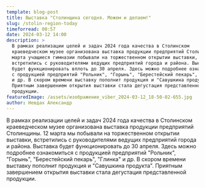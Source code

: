 ```yaml
---
template: blog-post
title: Выставка "Столинщина сегодня. Можем и делаем!"
slug: /stolin-region-today
timeforread: 00:57
date: 2024-03-12 14:00
description: >
  В рамках реализации целей и задач 2024 года качества в Столинском
  краеведческом музее организована выставка продукции предприятий Столинщины. 12
  марта учащиеся гимназии побывали на торжественном открытии выставки,
  встретились с руководителями ведущих предприятий города и района. Выставка
  будет функционировать вплоть до 30 апреля. Здесь можно подробнее ознакомиться
  с продукцией предприятий "Рольник", "Горынь", "Берестейский пекарь", "Глинка"
  и др. В скором времени выставку пополнит продукция и "Савушкина продукта".
  Приятным завершением открытия выставки стала дегустация представленной
  продукции.
featuredImage: /assets/изображение_viber_2024-03-12_18-50-02-655.jpg
author: Невдах Александр
---
```

В рамках реализации целей и задач 2024 года качества в Столинском краеведческом музее организована выставка продукции предприятий Столинщины. 12 марта мы побывали на торжественном открытии выставки, встретились с руководителями ведущих предприятий города и района. Выставка будет функционировать до 30 апреля. Здесь можно подробнее ознакомиться с продукцией предприятий "Рольник", "Горынь", "Берестейский пекарь", "Глинка" и др. В скором времени выставку пополнит продукция и "Савушкина продукта". Приятным завершением открытия выставки стала дегустация представленной продукции.